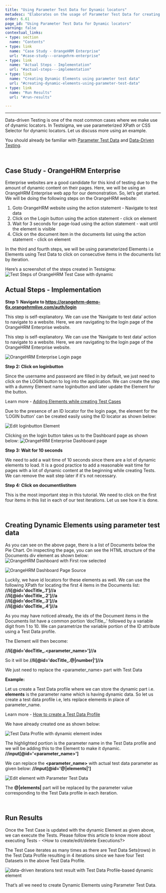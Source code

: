 ```yaml
---
title: "Using Parameter Test Data for Dynamic locators"
metadesc: "Elaborates on the usage of Parameter Test Data for creating dynamic locators for use in Data-driven Testing."
order: 6.61
page_id: "Using Parameter Test Data for Dynamic locators"
warning: false
contextual_links:
- type: section
  name: "Contents"
- type: link
  name: "Case Study - OrangeHRM Enterprise"
  url: "#case-study---orangehrm-enterprise"
- type: link
  name: "Actual Steps - Implementation"
  url: "#actual-steps---implementation"
- type: link
  name: "Creating Dynamic Elements using parameter test data"
  url: "#creating-dynamic-elements-using-parameter-test-data"
- type: link
  name: "Run Results"
  url: "#run-results"

---
```


---
Data-driven Testing is one of the most common cases where we make use of dynamic locators. In Testsigma, we use parameterized XPath or CSS Selector for dynamic locators. Let us discuss more using an example.

You should already be familiar with [Parameter Test Data](https://testsigma.com/docs/test-data/types/parameter/) and [Data-Driven Testing](https://testsigma.com/tutorials/test-cases/data-driven-testing/). 

<br>

## **Case Study - OrangeHRM Enterprise**
Enterprise websites are a good candidate for this kind of testing due to the amount of dynamic content on their pages. Here, we will be using an OrangeHRM Enterprise web app for our demonstration.
So, let’s get started. We will be doing the following steps on the OrangeHRM website:
1. Goto OrangeHRM website using the action statement - Navigate to test data
2. Click on the Login button using the action statement - click on element
3. Wait for 3 seconds for page-load using the action statement - wait until the element is visible
4. Click on the document item in the documents list using the action statement - click on element

In the third and fourth steps, we will be using parameterized Elements i.e Elements using Test Data to click on consecutive items in the documents list by iteration.

Here’s a screenshot of the steps created in Testsigma:
![Test Steps of OrangeHRM Test Case with dynamic](https://docs.testsigma.com/images/with-parameter-test-data/Elements-test-steps-dynamic-locators.png)


## **Actual Steps - Implementation**

**Step 1: Navigate to https://orangehrm-demo-6x.orangehrmlive.com/auth/login**

This step is self-explanatory. We can use the ‘Navigate to test data’ action to navigate to a website. Here, we are navigating to the login page of the OrangeHRM Enterprise website.

This step is self-explanatory. We can use the ‘Navigate to test data’ action to navigate to a website. Here, we are navigating to the login page of the OrangeHRM Enterprise website.

![OrangeHRM Enterprise Login page](https://docs.testsigma.com/images/with-parameter-test-data/orangehrm-enterprise-login-page.png)

**Step 2: Click on loginbutton**

Since the username and password are filled in by default, we just need to click on the LOGIN button to log into the application. We can create the step with a dummy Element name loginbutton and later update the Element for the button.

Learn more - [Adding Elements while creating Test Cases](https://testsigma.com/docs/test-cases/create-steps-nl/web-apps/create-a-new-element/)

Due to the presence of an ID locator for the login page, the element for the ‘LOGIN button’ can be created easily using the ID locator as shown below:

![Edit loginbutton Element](https://docs.testsigma.com/images/with-parameter-test-data/edit-element-loginbutton.png)

Clicking on the login button takes us to the Dashboard page as shown below:
![OrangeHRM Enterprise Dashboard page](https://docs.testsigma.com/images/with-parameter-test-data/orangehrm-enterprise-dashboard.png)

**Step 3: Wait for 10 seconds**

We need to add a wait time of 10 seconds since there are a lot of dynamic elements to load. It is a good practice to add a reasonable wait time for pages with a lot of dynamic content at the beginning while creating Tests. We can remove the wait step later if it's not necessary.

**Step 4: Click on documentlistitem**

This is the most important step in this tutorial. We need to click on the first four items in this list in each of our test iterations. Let us see how it is done.

<br>

## **Creating Dynamic Elements using parameter test data**
As you can see on the above page, there is a list of Documents below the Pie Chart. On inspecting the page, you can see the HTML structure of the Documents div element as shown below:
![OrangeHRM Dashboard with First row selected](https://docs.testsigma.com/images/with-parameter-test-data/orangehrm-enterprise-dashboard-first-row-selected.png)

![OrangeHRM Dashboard Page Source](https://docs.testsigma.com/images/with-parameter-test-data/orangehrm-enterprise-dashboard-page-source.png)

Luckily, we have id locators for these elements as well. We can use the following XPath for locating the first 4 items in the Documents list:
**//li[@id='docTitle_.1']//a**<br>
**//li[@id='docTitle_.2']//a**<br>
**//li[@id='docTitle_.3']//a**<br>
**//li[@id='docTitle_.4']//a**

As you may have noticed already, the ids of the Document items in the Documents list have a common portion ‘docTitle_.’ followed by a variable digit from 1 to 10. We can parametrize the variable portion of the ID attribute using a Test Data profile.

The Element will then become:

**//li[@id='docTitle_.<parameter_name>']//a**

So it will be **//li[@id='docTitle_.@|number|']//a**

We just need to replace the <parameter_name> part with Test Data

**Example:**

Let us create a Test Data profile where we can store the dynamic part i.e. **elements** is the parameter name which is having dynamic data. So let us create a test data profile i.e, lets replace elements in place of parameter_name.

Learn more - [How to create a Test Data Profile](https://testsigma.com/docs/test-data/create-data-profiles/)

We have already created one as shown below:

![Test Data Profile with dynamic element index](https://docs.testsigma.com/images/with-parameter-test-data/test-data-profile-dynamic-element-index.png)

The highlighted portion is the parameter name in the Test Data profile and we will be adding this to the Element to make it dynamic. 
**//input[@id='<parameter_name>']**

We can replace the **<parameter_name>** with actual test data parameter as given below:
**//input[@id='@|elements|']**

![Edit element with Parameter Test Data](https://docs.testsigma.com/images/with-parameter-test-data/edit-element-dynamic-locator-param-test-data.png)

The **@|elements|** part will be replaced by the parameter value corresponding to the Test Data profile in each iteration.

<br>


## **Run Results**
Once the Test Case is updated with the dynamic Element as given above, we can execute the Tests. Please follow this article to know more about executing Tests - <How to create/edit/delete Executions?>

The Test Case iterates as many times as there are Test Data Sets(rows) in the Test Data Profile resulting in 4 iterations since we have four Test Datasets in the above Test Data Profile.

![data-driven iterations test result with Test Data Profile-based dynamic element](https://docs.testsigma.com/images/with-parameter-test-data/orangehrm-test-case-data-driven-test-result-dynamic-element.png)


That’s all we need to create Dynamic Elements using Parameter Test Data.


